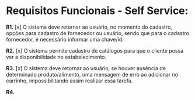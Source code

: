 # Requisitos Funcionais - Self Service:




**R1.** [x] O sistema deve retornar ao usuário, no momento do cadastro, opções para cadastro de fornecedor ou usuário, sendo que para o cadastro fornecedor, é necessário informar uma chave/id.

**R2.** [x] O sistema permite cadastro de catálogos para que o cliente possa ver a disponibilidade no estabelecimento.

**R3.** [x] O sistema deve retornar ao usuário, se houver ausência de determinado produto/alimento, uma mensagem de erro ao adicionar no carrinho, impossibilitando assim realizar essa tarefa.

**R4.** 
